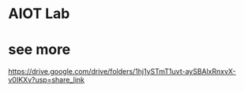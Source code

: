 # AIOT Lab

# see more

https://drive.google.com/drive/folders/1hj1ySTmT1uvt-aySBAlxRnxvX-v0IKXv?usp=share_link
